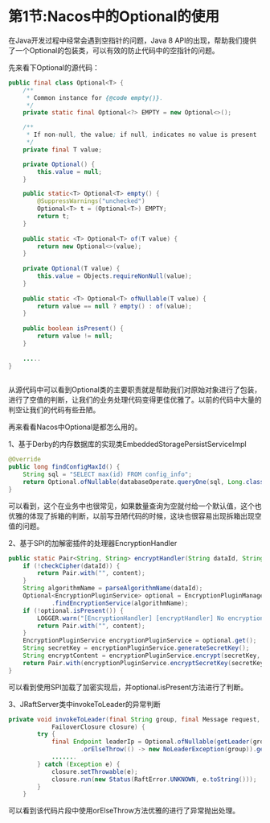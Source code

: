 # 第1节:Nacos中的Optional的使用
在Java开发过程中经常会遇到空指针的问题，Java 8 API的出现，帮助我们提供了一个Optional的包装类，可以有效的防止代码中的空指针的问题。

先来看下Optional的源代码：

```java
public final class Optional<T> {
    /**
     * Common instance for {@code empty()}.
     */
    private static final Optional<?> EMPTY = new Optional<>();

    /**
     * If non-null, the value; if null, indicates no value is present
     */
    private final T value;

    private Optional() {
        this.value = null;
    }

    public static<T> Optional<T> empty() {
        @SuppressWarnings("unchecked")
        Optional<T> t = (Optional<T>) EMPTY;
        return t;
    }
  
  	public static <T> Optional<T> of(T value) {
        return new Optional<>(value);
    }
  
  	private Optional(T value) {
        this.value = Objects.requireNonNull(value);
    }
  
  	public static <T> Optional<T> ofNullable(T value) {
        return value == null ? empty() : of(value);
    }
  
  	public boolean isPresent() {
        return value != null;
    }
  
  	.....
}  
  
```

从源代码中可以看到Optional类的主要职责就是帮助我们对原始对象进行了包装，进行了空值的判断，让我们的业务处理代码变得更佳优雅了。以前的代码中大量的判空让我们的代码有些丑陋。

再来看看Nacos中Optional是都怎么用的。

1、基于Derby的内存数据库的实现类EmbeddedStoragePersistServiceImpl

```java
@Override
public long findConfigMaxId() {
    String sql = "SELECT max(id) FROM config_info";
    return Optional.ofNullable(databaseOperate.queryOne(sql, Long.class)).orElse(0L);
}
```

可以看到，这个在业务中也很常见，如果数量查询为空就付给一个默认值，这个也优雅的体现了拆箱的判断，以前写丑陋代码的时候，这块也很容易出现拆箱出现空值的问题。

2、基于SPI的加解密插件的处理器EncryptionHandler

```java
public static Pair<String, String> encryptHandler(String dataId, String content) {
    if (!checkCipher(dataId)) {
        return Pair.with("", content);
    }
    String algorithmName = parseAlgorithmName(dataId);
    Optional<EncryptionPluginService> optional = EncryptionPluginManager.instance()
            .findEncryptionService(algorithmName);
    if (!optional.isPresent()) {
        LOGGER.warn("[EncryptionHandler] [encryptHandler] No encryption program with the corresponding name found");
        return Pair.with("", content);
    }
    EncryptionPluginService encryptionPluginService = optional.get();
    String secretKey = encryptionPluginService.generateSecretKey();
    String encryptContent = encryptionPluginService.encrypt(secretKey, content);
    return Pair.with(encryptionPluginService.encryptSecretKey(secretKey), encryptContent);
}
```

可以看到使用SPI加载了加密实现后，并optional.isPresent方法进行了判断。

3、JRaftServer类中invokeToLeader的异常判断

```java
private void invokeToLeader(final String group, final Message request, final int timeoutMillis,
            FailoverClosure closure) {
        try {
            final Endpoint leaderIp = Optional.ofNullable(getLeader(group))
                    .orElseThrow(() -> new NoLeaderException(group)).getEndpoint();
            .......
        } catch (Exception e) {
            closure.setThrowable(e);
            closure.run(new Status(RaftError.UNKNOWN, e.toString()));
        }
    }
```

可以看到该代码片段中使用orElseThrow方法优雅的进行了异常抛出处理。